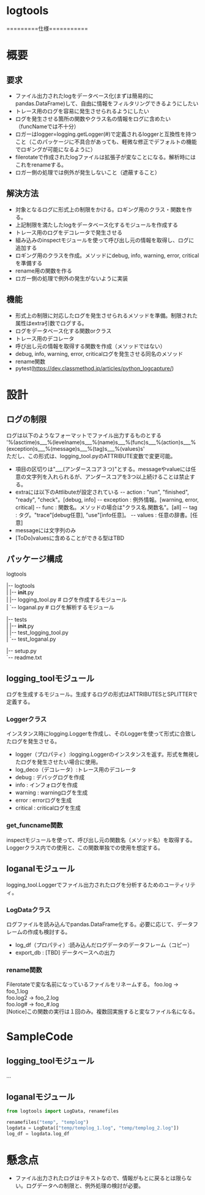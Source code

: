 # logtools

=========仕様===========
# 概要
## 要求
- ファイル出力されたlogをデータベース化(まずは簡易的にpandas.DataFrame)して、自由に情報をフィルタリングできるようにしたい
- トレース用のログを容易に発生させられるようにしたい
- ログを発生させる箇所の関数やクラス名の情報をログに含めたい（funcNameでは不十分）
- ロガーはlogger=logging.getLogger(#)で定義されるloggerと互換性を持つこと（このパッケージに不具合があっても、軽微な修正でデフォルトの機能でロギングが可能になるように）
- filerotateで作成されたlogファイルは拡張子が変なことになる。解析時にはこれをrenameする。
- ロガー側の処理では例外が発生しないこと（遮蔽すること）

## 解決方法
- 対象となるログに形式上の制限をかける。ロギング用のクラス・関数を作る。
- 上記制限を満たしたlogをデータベース化するモジュールを作成する
- トレース用のログをデコレータで発生させる
- 組み込みのinspectモジュールを使って呼び出し元の情報を取得し、ログに追加する
- ロギング用のクラスを作成。メソッドにdebug, info, warning, error, criticalを準備する
- rename用の関数を作る
- ロガー側の処理で例外の発生がないように実装

## 機能
- 形式上の制限に対応したログを発生させられるメソッドを準備。制限された属性はextra引数でログする。
- ログをデータベース化する関数orクラス
- トレース用のデコレータ
- 呼び出し元の情報を取得する関数を作成（メソッドではない）
- debug, info, warning, error, criticalログを発生させる同名のメソッド
- rename関数
- pytest(https://dev.classmethod.jp/articles/python_logcapture/)

# 設計
## ログの制限
ログは以下のようなフォーマットでファイル出力するものとする  
'%(asctime)s___%(levelname)s___%(name)s___%(func)s___%(action)s___%(exception)s___%(message)s___%(tag)s___%(values)s'  
ただし、この形式は、logging_tool.pyのATTRIBUTE変数で変更可能。  
- 項目の区切りは"___(アンダースコア３つ)"とする。messageやvalueには任意の文字列を入れられるが、アンダースコアを3つ以上続けることは禁止する。
- extraには以下のAttlibuteが設定されている
-- action : "run", "finished", "ready", "check"。[debug, info]
-- exception : 例外情報。[warning, error, critical]
-- func : 関数名。メソッドの場合は"クラス名.関数名"。[all]
-- tag : タグ。"trace"[debug任意], "use"[info任意]。
-- values : 任意の辞書。[任意]
- messageには文字列のみ
- [ToDo]valuesに含めることができる型はTBD

## パッケージ構成
logtools  

|-- logtools  
|   |-- __init__.py  
|   |-- logging_tool.py # ログを作成するモジュール  
|   `-- loganal.py # ログを解析するモジュール  

|-- tests  
|   |-- __init__.py  
|   |-- test_logging_tool.py  
|   `-- test_loganal.py  

|-- setup.py  
`-- readme.txt  

## logging_toolモジュール
ログを生成するモジュール。生成するログの形式はATTRIBUTESとSPLITTERで定義する。

### Loggerクラス
インスタンス時にlogging.Loggerを作成し、そのLoggerを使って形式に合致したログを発生させる。
- logger（プロパティ）:logging.Loggerのインスタンスを返す。形式を無視したログを発生させたい場合に使用。
- log_deco（デコレータ）:トレース用のデコレータ
- debug : デバッグログを作成
- info : インフォログを作成
- warning : warningログを生成
- error : errorログを生成
- critical : criticalログを生成
### get_funcname関数
inspectモジュールを使って、呼び出し元の関数名（メソッド名）を取得する。
Loggerクラス内での使用と、この関数単独での使用を想定する。

## loganalモジュール
logging_tool.Loggerでファイル出力されたログを分析するためのユーティリティ。
### LogDataクラス
ログファイルを読み込んでpandas.DataFrame化する。必要に応じて、データフレームの作成も検討する。
- log_df（プロパティ）:読み込んだログデータのデータフレーム（コピー）
- export_db : [TBD] データベースへの出力

### rename関数
Filerotateで変な名前になっているファイルをリネームする。
foo.log -> foo_1.log  
foo.log2 -> foo_2.log  
foo.log# -> foo_#.log  
[Notice]この関数の実行は１回のみ。複数回実施すると変なファイル名になる。


# SampleCode
## logging_toolモジュール
...

## loganalモジュール
```python
from logtools import LogData, renamefiles

renamefiles("temp", "templog")
logdata = LogData(["temp/templog_1.log", "temp/templog_2.log"])
log_df = logdata.log_df
```


# 懸念点
- ファイル出力されたログはテキストなので、情報がもとに戻るとは限らない。ログデータへの制限と、例外処理の検討が必要。